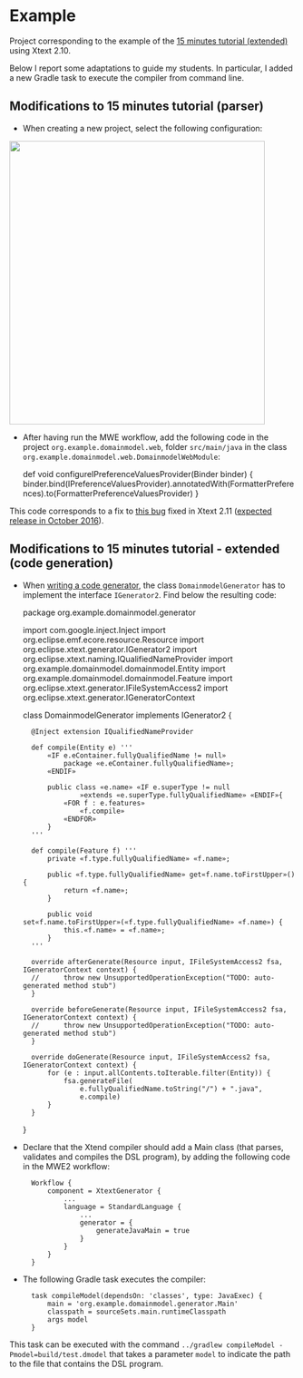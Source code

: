 <link rel='stylesheet' href='web/swiss.css'/>

# Example 

Project corresponding to the example of the [15 minutes tutorial (extended)](https://eclipse.org/Xtext/documentation/102_domainmodelwalkthrough.html) using Xtext 2.10. 

Below I report some adaptations to guide my students. In particular, I added a new Gradle task to execute the compiler from command line.

## Modifications to 15 minutes tutorial (parser)

* When creating a new project, select the following configuration: 

<img src="xtext.domainmodel/blob/master/web/configuration.png" width="450" height="500">

* After having run the MWE workflow, add the following code in the project `org.example.domainmodel.web`, folder `src/main/java` in the class `org.example.domainmodel.web.DomainmodelWebModule`:

	def void configureIPreferenceValuesProvider(Binder binder) {
		binder.bind(IPreferenceValuesProvider).annotatedWith(FormatterPreferences).to(FormatterPreferenceValuesProvider)
	}

This code corresponds to a fix to [this bug](https://bugs.eclipse.org/bugs/show_bug.cgi?id=495851) fixed in Xtext 2.11 ([expected release in October 2016](https://projects.eclipse.org/projects/modeling.tmf.xtext/releases/2.11.0)).

## Modifications to 15 minutes tutorial - extended (code generation)

* When [writing a code generator](https://eclipse.org/Xtext/documentation/103_domainmodelnextsteps.html), the class `DomainmodelGenerator` has to implement the interface `IGenerator2`. Find below the resulting code:

	package org.example.domainmodel.generator
	
	import com.google.inject.Inject
	import org.eclipse.emf.ecore.resource.Resource
	import org.eclipse.xtext.generator.IGenerator2
	import org.eclipse.xtext.naming.IQualifiedNameProvider
	import org.example.domainmodel.domainmodel.Entity
	import org.example.domainmodel.domainmodel.Feature
	import org.eclipse.xtext.generator.IFileSystemAccess2
	import org.eclipse.xtext.generator.IGeneratorContext
	
	class DomainmodelGenerator implements IGenerator2 {
	 
	    @Inject extension IQualifiedNameProvider
	 
	    def compile(Entity e) ''' 
	        «IF e.eContainer.fullyQualifiedName != null»
	            package «e.eContainer.fullyQualifiedName»;
	        «ENDIF»
	        
	        public class «e.name» «IF e.superType != null
	                »extends «e.superType.fullyQualifiedName» «ENDIF»{
	            «FOR f : e.features»
	                «f.compile»
	            «ENDFOR»
	        }
	    '''
	 
	    def compile(Feature f) '''
	        private «f.type.fullyQualifiedName» «f.name»;
	        
	        public «f.type.fullyQualifiedName» get«f.name.toFirstUpper»() {
	            return «f.name»;
	        }
	        
	        public void set«f.name.toFirstUpper»(«f.type.fullyQualifiedName» «f.name») {
	            this.«f.name» = «f.name»;
	        }
	    '''
					
		override afterGenerate(Resource input, IFileSystemAccess2 fsa, IGeneratorContext context) {
		//		throw new UnsupportedOperationException("TODO: auto-generated method stub")
		}
		
		override beforeGenerate(Resource input, IFileSystemAccess2 fsa, IGeneratorContext context) {
		//		throw new UnsupportedOperationException("TODO: auto-generated method stub")
		}
		
		override doGenerate(Resource input, IFileSystemAccess2 fsa, IGeneratorContext context) {
			for (e : input.allContents.toIterable.filter(Entity)) {
	            fsa.generateFile(
	                e.fullyQualifiedName.toString("/") + ".java",
	                e.compile)
	        }
		}
					
	}

* Declare that the Xtend compiler should add a Main class (that parses, validates and compiles the DSL program), by adding the following code in the MWE2 workflow:

		Workflow {
			component = XtextGenerator {
				...
				language = StandardLanguage {
					...
					generator = {
						generateJavaMain = true
					}
				}
			}
		}
	
* The following Gradle task executes the compiler:

		task compileModel(dependsOn: 'classes', type: JavaExec) {
			main = 'org.example.domainmodel.generator.Main'	
			classpath = sourceSets.main.runtimeClasspath
			args model
		}

This task can be executed with the command `../gradlew compileModel -Pmodel=build/test.dmodel` that takes a parameter `model` to indicate the path to the file that contains the DSL program.